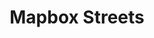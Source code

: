---
layout: redirect
title: Mapbox Streets
category: services
permalink: /developers/vector-tiles/mapbox-streets/
redirect: /developers/vector-tiles/mapbox-streets-v7/
hidden: true
---